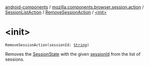 [android-components](../../../index.md) / [mozilla.components.browser.session.action](../../index.md) / [SessionListAction](../index.md) / [RemoveSessionAction](index.md) / [&lt;init&gt;](./-init-.md)

# &lt;init&gt;

`RemoveSessionAction(sessionId: `[`String`](https://kotlinlang.org/api/latest/jvm/stdlib/kotlin/-string/index.html)`)`

Removes the [SessionState](../../../mozilla.components.browser.session.state/-session-state/index.md) with the given [sessionId](session-id.md) from the list of sessions.

